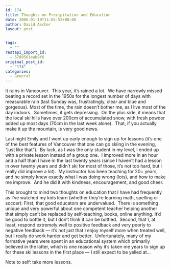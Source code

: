 ```yaml
---
id: 174
title: Thoughts on Precipitation and Education
date: 2006-01-19T11:05:52+00:00
author: David Ascher
layout: post


tags:
  - ""
restapi_import_id:
  - 5780561eab8f6
original_post_id:
  - "174"
categories:
  - General
---
```

It rains in Vancouver.&nbsp; This year, it&#8217;s rained a lot.&nbsp; We have narrowly missed beating a record set in the 1950s for the longest number of days with measurable rain (last Sunday was, frustratingly, clear and blue and gorgeous). Most of the time, the rain doesn&#8217;t bother me, as I live most of the day indoors.&nbsp; Sometimes, it gets depressing.&nbsp; On the plus side, it means that the local ski hills have over 200cm of accumulated snow, with fresh powder added up most days (70cm in the last week alone).&nbsp; That, if you actually make it up the mountain, is very good news.

Last night Emily and I went up early enough to sign up for lessons (it&#8217;s one of the best features of Vancouver that one can go skiing in the evening, &#8220;just like that&#8221;).&nbsp; By luck, as I was the only student in my level, I ended up with a private lesson instead of a group one.&nbsp; I improved more in an hour and a half than I have in the last twenty years (since I haven&#8217;t had a lesson in over twenty years and didn&#8217;t ski for most of those, it&#8217;s not too hard, but I really did improve a lot).&nbsp; My instructor has been teaching for 20+ years, and he simply knew exactly what I was doing wrong (lots), and how to make me improve.&nbsp; And he did it with kindness, encouragement, and good cheer.

This brought to mind two thoughts on education that I have had frequently as I&#8217;ve watched my kids learn (whether they&#8217;re learning math, spelling or soccer): First, that good educators are undervalued.&nbsp; There is something unique and very powerful about one competent teacher helping another that simply can&#8217;t be replaced by self-teaching, books, online anything. It&#8217;d be good to bottle it, but I don&#8217;t think it can be bottled.&nbsp; Second, that I, at least, respond extremely well to positive feedback and very poorly to negative feedback &#8212; it&#8217;s not just that I enjoy myself more when treated well, but I really do work harder and get better.&nbsp; Unfortunately, many of my formative years were spent in an educational system which primarily believed in the latter, which is one reason why it&#8217;s taken me years to sign up for these ski lessons in the first place &#8212; I still expect to be yelled at&#8230;

Note to self: take more lessons.